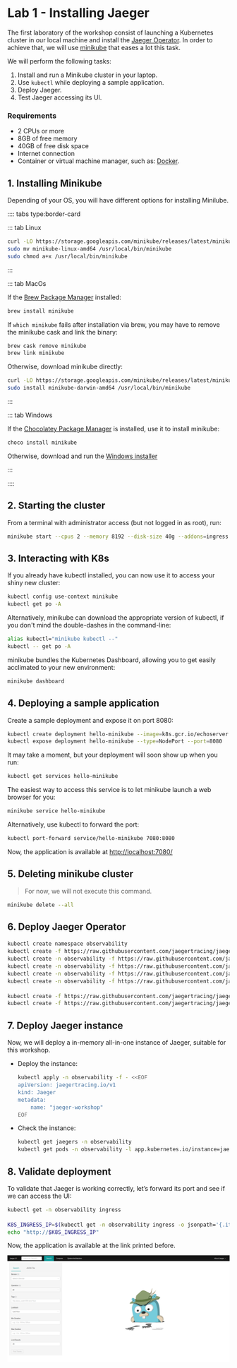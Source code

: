 # Lab 1 - Installing Jaeger

The first laboratory of the workshop consist of launching a Kubernetes cluster in our local machine and install the [Jaeger Operator](https://github.com/jaegertracing/jaeger-operator). In order to achieve that, we will use [minikube](https://kubernetes.io/docs/tutorials/hello-minikube/) that eases a lot this task.

We will perform the following tasks:

1. Install and run a Minikube cluster in your laptop.
2. Use `kubectl` while deploying a sample application.
3. Deploy Jaeger.
4. Test Jaeger accessing its UI.

### Requirements

- 2 CPUs or more
- 8GB of free memory
- 40GB of free disk space
- Internet connection
- Container or virtual machine manager, such as: [Docker](https://docs.docker.com/engine/install/).

## 1. Installing Minikube

Depending of your OS, you will have different options for installing Minilube.

:::: tabs type:border-card

::: tab Linux

```sh
curl -LO https://storage.googleapis.com/minikube/releases/latest/minikube-linux-amd64
sudo mv minikube-linux-amd64 /usr/local/bin/minikube
sudo chmod a+x /usr/local/bin/minikube
```

:::

::: tab MacOs

If the [Brew Package Manager](https://brew.sh/) installed:

```sh
brew install minikube
```

If `which minikube` fails after installation via brew, you may have to remove the minikube cask and link the binary:

```sh
brew cask remove minikube
brew link minikube
```

Otherwise, download minikube directly:

```sh
curl -LO https://storage.googleapis.com/minikube/releases/latest/minikube-darwin-amd64
sudo install minikube-darwin-amd64 /usr/local/bin/minikube
```

:::

::: tab Windows

If the [Chocolatey Package Manager](https://chocolatey.org/) is installed, use it to install minikube:

```sh
choco install minikube
```

Otherwise, download and run the [Windows installer](https://storage.googleapis.com/minikube/releases/latest/minikube-installer.exe)

:::

::::

## 2. Starting the cluster

From a terminal with administrator access (but not logged in as root), run:

```sh
minikube start --cpus 2 --memory 8192 --disk-size 40g --addons=ingress
```

## 3. Interacting with K8s

If you already have kubectl installed, you can now use it to access your shiny new cluster:

```sh
kubectl config use-context minikube
kubectl get po -A
```

Alternatively, minikube can download the appropriate version of kubectl, if you don't mind the double-dashes in the command-line:

```sh
alias kubectl="minikube kubectl --"
kubectl -- get po -A
```

minikube bundles the Kubernetes Dashboard, allowing you to get easily acclimated to your new environment:

```sh
minikube dashboard
```

## 4. Deploying a sample application

Create a sample deployment and expose it on port 8080:

```sh
kubectl create deployment hello-minikube --image=k8s.gcr.io/echoserver:1.4
kubectl expose deployment hello-minikube --type=NodePort --port=8080
```

It may take a moment, but your deployment will soon show up when you run:

```sh
kubectl get services hello-minikube
```

The easiest way to access this service is to let minikube launch a web browser for you:

```sh
minikube service hello-minikube
```

Alternatively, use kubectl to forward the port:

```sh
kubectl port-forward service/hello-minikube 7080:8080
```

Now, the application is available at [http://localhost:7080/](http://localhost:7080/)

## 5. Deleting minikube cluster

> For now, we will not execute this command.

```sh
minikube delete --all
```

## 6. Deploy Jaeger Operator

```sh
kubectl create namespace observability
kubectl create -f https://raw.githubusercontent.com/jaegertracing/jaeger-operator/master/deploy/crds/jaegertracing.io_jaegers_crd.yaml
kubectl create -n observability -f https://raw.githubusercontent.com/jaegertracing/jaeger-operator/master/deploy/service_account.yaml
kubectl create -n observability -f https://raw.githubusercontent.com/jaegertracing/jaeger-operator/master/deploy/role.yaml
kubectl create -n observability -f https://raw.githubusercontent.com/jaegertracing/jaeger-operator/master/deploy/role_binding.yaml
kubectl create -n observability -f https://raw.githubusercontent.com/jaegertracing/jaeger-operator/master/deploy/operator.yaml

kubectl create -f https://raw.githubusercontent.com/jaegertracing/jaeger-operator/master/deploy/cluster_role.yaml
kubectl create -f https://raw.githubusercontent.com/jaegertracing/jaeger-operator/master/deploy/cluster_role_binding.yaml
```

## 7. Deploy Jaeger instance

Now, we will deploy a in-memory all-in-one instance of Jaeger, suitable for this workshop.

- Deploy the instance:

    ```sh
    kubectl apply -n observability -f - <<EOF
    apiVersion: jaegertracing.io/v1
    kind: Jaeger
    metadata:
        name: "jaeger-workshop"
    EOF
    ```

- Check the instance:

    ```sh
    kubectl get jaegers -n observability
    kubectl get pods -n observability -l app.kubernetes.io/instance=jaeger-workshop
    
    ```

## 8. Validate deployment

To validate that Jaeger is working correctly, let’s forward its port and see if we can access the UI:

```sh
kubectl get -n observability ingress

K8S_INGRESS_IP=$(kubectl get -n observability ingress -o jsonpath='{.items[0].status.loadBalancer.ingress[0].ip}')
echo "http://$K8S_INGRESS_IP"
```

Now, the application is available at the link printed before.

![Jaeger UI](./img/jaeger_test.png)
